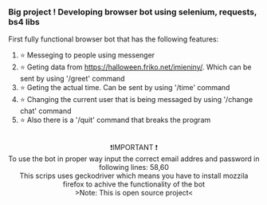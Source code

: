 ### Big project ! Developing browser bot using selenium, requests, bs4 libs
First fully functional browser bot that has the following features: <br>
1. ⭐ Messeging to people using messenger <br>
2. ⭐ Geting data from https://halloween.friko.net/imieniny/. Which can be sent by using '/greet' command <br>
3. ⭐ Geting the actual time. Can be sent by using '/time' command <br>
4. ⭐ Changing the current user that is being messaged by using '/change chat' command <br>
5. ⭐ Also there is a '/quit' command that breaks the program <br> <br>
<p align="center">
❗IMPORTANT ❗<br>
To use the bot in proper way input the correct email addres and password in following lines: 58,60 <br>
This scrips uses geckodriver which means you have to install mozzila firefox to achive the functionality of the bot<br>>Note: This is open source project<
</p><br> 


